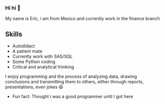 ### Hi hi 👋

My name is Eric, i am from Mexico and currently work in the finance branch

## Skills
- Autodidact
- A patient mate
- Currently work with SAS/SQL
- Some Python coding
- Critical and analytical thinking

I enjoy programming and the process of analyzing data, drawing conclusions and transmitting them to others, either through reports, presentations, even jokes 😄
 
- Fun fact: Thought i was a good programmer until I got here
